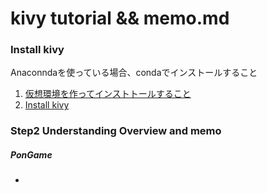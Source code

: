 # kivy tutorial && memo.md

### Install kivy
Anaconndaを使っている場合、condaでインストールすること
1. [仮想環境を作ってインストトールすること](https://qiita.com/GRGSIBERIA/items/4eeddea88dba031216de)
2. [Install kivy](https://kivy.org/doc/stable/gettingstarted/installation.html)

### Step2 Understanding Overview and memo

##### PonGame 

- 
